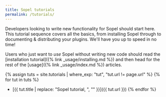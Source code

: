 ```yaml
---
title: Sopel tutorials
permalink: /tutorials/
---
```


Developers looking to write new functionality for Sopel should start here. This
tutorial sequence covers all the basics, from installing Sopel through to
documenting & distributing your plugins. We'll have you up to speed in no time!

Users who just want to _use_ Sopel without writing new code should read the
[installation tutorial]({% link _usage/installing.md %}) and then head for the
rest of the [usage]({% link _usage/index.md %}) articles.

{% assign tuts = site.tutorials | where_exp: "tut", "tut.url != page.url" %}
{% for tut in tuts %}
  * [{{ tut.title | replace: "Sopel tutorial, ", "" }}]({{ tut.url }})
{% endfor %}
